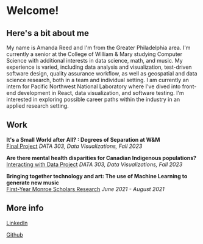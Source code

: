 # Welcome! #
## Here's a bit about me ##
My name is Amanda Reed and I'm from the Greater Philadelphia area. I'm currently a senior at the College of William & Mary studying Computer Science with additional interests in data science,
math, and music. My experience is varied, including data analysis and visualization, test-driven software design, quality assurance workflow, as well as geospatial and data science research, 
both in a team and individual setting. I am currently an intern for Pacific Northwest National Laboratory where I've dived into front-end development in React, data visualization, and 
software testing. I'm interested in exploring possible career paths within the industry in an applied research setting.

## Work ##
**It's a Small World after All? : Degrees of Separation at W&M**<br>
<a href="/Degrees_of_Sep" download="zipfile">Final Project</a> *DATA 303, Data Visualizations, Fall 2023*

**Are there mental health disparities for Canadian Indigenous populations?** <br>
[Interacting with Data Project](https://amanda-reed.github.io/course-work/) *DATA 303, Data Visualizations, Fall 2023*

**Bringing together technology and art: The use of Machine Learning to generate new music** <br>
[First-Year Monroe Scholars Research](https://www.youtube.com/watch?v=1fwR5eSHZIk) *June 2021 - August 2021*

## More info ##
[LinkedIn](https://www.linkedin.com/in/amanda-m-reed/)

[Github](https://github.com/amanda-reed)
